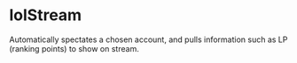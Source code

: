 # lolStream
Automatically spectates a chosen account, and pulls information such as LP (ranking points) to show on stream.
